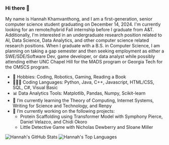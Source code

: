 ### Hi there 👋

<!--
**hkhamvan263/hkhamvan263** is a ✨ _special_ ✨ repository because its `README.md` (this file) appears on your GitHub profile.

Here are some ideas to get you started:

- 👯 I’m looking to collaborate on ...
- 🤔 I’m looking for help with ...
- ⚡ Fun fact: ...
- 💬 Ask me about anything
- 📫 How to reach me: TBD
-->

My name is Hannah Khamvanthong, and I am a first-generation, senior computer science student graduating on December 14, 2024. I'm currently looking for an remote/hybrid Fall internship before I graduate from A&T. Additionally, I'm interested in an undergraduate research position related to AI, Data Science, Data Analytics, and other computer science related research positions. When I graduate with a B.S. in Computer Science, I am planning on taking a gap semester and then seeking employment as either a SWE/SDE/Software Dev, game developer, or data analyst while possibly attending either UNC Chapel Hill for the MADS program or Georgia Tech for the OMSCS program.

- 🤖 Hobbies: Coding, Robotics, Gaming, Reading a Book
- 👩🏻‍💻 Coding Languages: Python, Java, C++, Javascript, HTML/CSS, SQL, C#, Visual Basic
- 📊 Data Analytics Tools: Matplotlib, Pandas, Numpy, Scikit-learn
- 🌱 I’m currently learning the Theory of Computing, Internet Systems, Writing for Science and Technology, and Renpy
- 🔭 I’m currently working on the following projects:
    - Protein Scaffolding using Transformer Model with Symphony Pierce, Daniel Velazco, and Chidi Okoro
    - Little Detective Game with Nicholas Dewberry and Sloane Miller

<img alt="Hannah's GitHub Stats" src="https://github-readme-stats.vercel.app/api/?username=hkhamvan263&theme=dark#gh-dark-mode-only">
<img alt="Hannah's Top Languages" src="https://github-readme-stats.vercel.app/api/top-langs/?username=hkhamvan263&layout=compact&theme=dark#gh-dark-mode-only">
